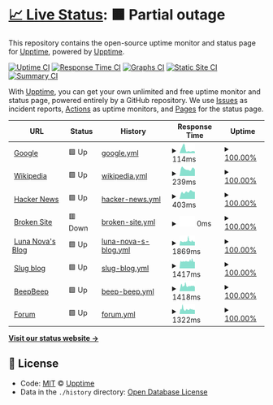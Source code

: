 # [📈 Live Status](https://demo.upptime.js.org): <!--live status--> **🟧 Partial outage**

This repository contains the open-source uptime monitor and status page for [Upptime](https://upptime.js.org), powered by [Upptime](https://github.com/upptime/upptime).

[![Uptime CI](https://github.com/koj-co/upptime/workflows/Uptime%20CI/badge.svg)](https://github.com/koj-co/upptime/actions?query=workflow%3A%22Uptime+CI%22)
[![Response Time CI](https://github.com/koj-co/upptime/workflows/Response%20Time%20CI/badge.svg)](https://github.com/koj-co/upptime/actions?query=workflow%3A%22Response+Time+CI%22)
[![Graphs CI](https://github.com/koj-co/upptime/workflows/Graphs%20CI/badge.svg)](https://github.com/koj-co/upptime/actions?query=workflow%3A%22Graphs+CI%22)
[![Static Site CI](https://github.com/koj-co/upptime/workflows/Static%20Site%20CI/badge.svg)](https://github.com/koj-co/upptime/actions?query=workflow%3A%22Static+Site+CI%22)
[![Summary CI](https://github.com/koj-co/upptime/workflows/Summary%20CI/badge.svg)](https://github.com/koj-co/upptime/actions?query=workflow%3A%22Summary+CI%22)

With [Upptime](https://upptime.js.org), you can get your own unlimited and free uptime monitor and status page, powered entirely by a GitHub repository. We use [Issues](https://github.com/upptime/upptime/issues) as incident reports, [Actions](https://github.com/upptime/upptime/actions) as uptime monitors, and [Pages](https://demo.upptime.js.org) for the status page.

<!--start: status pages-->
<!-- This summary is generated by Upptime (https://github.com/upptime/upptime) -->
<!-- Do not edit this manually, your changes will be overwritten -->
<!-- prettier-ignore -->
| URL | Status | History | Response Time | Uptime |
| --- | ------ | ------- | ------------- | ------ |
| <img alt="" src="https://favicons.githubusercontent.com/www.google.com" height="13"> [Google](https://www.google.com) | 🟩 Up | [google.yml](https://github.com/AmazonPython/upptime.github.io/commits/HEAD/history/google.yml) | <details><summary><img alt="Response time graph" src="./graphs/google/response-time-week.png" height="20"> 114ms</summary><br><a href="https://demo.upptime.js.org/history/google"><img alt="Response time 91" src="https://img.shields.io/endpoint?url=https%3A%2F%2Fraw.githubusercontent.com%2FAmazonPython%2Fupptime.github.io%2FHEAD%2Fapi%2Fgoogle%2Fresponse-time.json"></a><br><a href="https://demo.upptime.js.org/history/google"><img alt="24-hour response time 55" src="https://img.shields.io/endpoint?url=https%3A%2F%2Fraw.githubusercontent.com%2FAmazonPython%2Fupptime.github.io%2FHEAD%2Fapi%2Fgoogle%2Fresponse-time-day.json"></a><br><a href="https://demo.upptime.js.org/history/google"><img alt="7-day response time 114" src="https://img.shields.io/endpoint?url=https%3A%2F%2Fraw.githubusercontent.com%2FAmazonPython%2Fupptime.github.io%2FHEAD%2Fapi%2Fgoogle%2Fresponse-time-week.json"></a><br><a href="https://demo.upptime.js.org/history/google"><img alt="30-day response time 120" src="https://img.shields.io/endpoint?url=https%3A%2F%2Fraw.githubusercontent.com%2FAmazonPython%2Fupptime.github.io%2FHEAD%2Fapi%2Fgoogle%2Fresponse-time-month.json"></a><br><a href="https://demo.upptime.js.org/history/google"><img alt="1-year response time 91" src="https://img.shields.io/endpoint?url=https%3A%2F%2Fraw.githubusercontent.com%2FAmazonPython%2Fupptime.github.io%2FHEAD%2Fapi%2Fgoogle%2Fresponse-time-year.json"></a></details> | <details><summary><a href="https://demo.upptime.js.org/history/google">100.00%</a></summary><a href="https://demo.upptime.js.org/history/google"><img alt="All-time uptime 100.00%" src="https://img.shields.io/endpoint?url=https%3A%2F%2Fraw.githubusercontent.com%2FAmazonPython%2Fupptime.github.io%2FHEAD%2Fapi%2Fgoogle%2Fuptime.json"></a><br><a href="https://demo.upptime.js.org/history/google"><img alt="24-hour uptime 100.00%" src="https://img.shields.io/endpoint?url=https%3A%2F%2Fraw.githubusercontent.com%2FAmazonPython%2Fupptime.github.io%2FHEAD%2Fapi%2Fgoogle%2Fuptime-day.json"></a><br><a href="https://demo.upptime.js.org/history/google"><img alt="7-day uptime 100.00%" src="https://img.shields.io/endpoint?url=https%3A%2F%2Fraw.githubusercontent.com%2FAmazonPython%2Fupptime.github.io%2FHEAD%2Fapi%2Fgoogle%2Fuptime-week.json"></a><br><a href="https://demo.upptime.js.org/history/google"><img alt="30-day uptime 100.00%" src="https://img.shields.io/endpoint?url=https%3A%2F%2Fraw.githubusercontent.com%2FAmazonPython%2Fupptime.github.io%2FHEAD%2Fapi%2Fgoogle%2Fuptime-month.json"></a><br><a href="https://demo.upptime.js.org/history/google"><img alt="1-year uptime 100.00%" src="https://img.shields.io/endpoint?url=https%3A%2F%2Fraw.githubusercontent.com%2FAmazonPython%2Fupptime.github.io%2FHEAD%2Fapi%2Fgoogle%2Fuptime-year.json"></a></details>
| <img alt="" src="https://favicons.githubusercontent.com/en.wikipedia.org" height="13"> [Wikipedia](https://en.wikipedia.org) | 🟩 Up | [wikipedia.yml](https://github.com/AmazonPython/upptime.github.io/commits/HEAD/history/wikipedia.yml) | <details><summary><img alt="Response time graph" src="./graphs/wikipedia/response-time-week.png" height="20"> 239ms</summary><br><a href="https://demo.upptime.js.org/history/wikipedia"><img alt="Response time 169" src="https://img.shields.io/endpoint?url=https%3A%2F%2Fraw.githubusercontent.com%2FAmazonPython%2Fupptime.github.io%2FHEAD%2Fapi%2Fwikipedia%2Fresponse-time.json"></a><br><a href="https://demo.upptime.js.org/history/wikipedia"><img alt="24-hour response time 222" src="https://img.shields.io/endpoint?url=https%3A%2F%2Fraw.githubusercontent.com%2FAmazonPython%2Fupptime.github.io%2FHEAD%2Fapi%2Fwikipedia%2Fresponse-time-day.json"></a><br><a href="https://demo.upptime.js.org/history/wikipedia"><img alt="7-day response time 239" src="https://img.shields.io/endpoint?url=https%3A%2F%2Fraw.githubusercontent.com%2FAmazonPython%2Fupptime.github.io%2FHEAD%2Fapi%2Fwikipedia%2Fresponse-time-week.json"></a><br><a href="https://demo.upptime.js.org/history/wikipedia"><img alt="30-day response time 234" src="https://img.shields.io/endpoint?url=https%3A%2F%2Fraw.githubusercontent.com%2FAmazonPython%2Fupptime.github.io%2FHEAD%2Fapi%2Fwikipedia%2Fresponse-time-month.json"></a><br><a href="https://demo.upptime.js.org/history/wikipedia"><img alt="1-year response time 169" src="https://img.shields.io/endpoint?url=https%3A%2F%2Fraw.githubusercontent.com%2FAmazonPython%2Fupptime.github.io%2FHEAD%2Fapi%2Fwikipedia%2Fresponse-time-year.json"></a></details> | <details><summary><a href="https://demo.upptime.js.org/history/wikipedia">100.00%</a></summary><a href="https://demo.upptime.js.org/history/wikipedia"><img alt="All-time uptime 100.00%" src="https://img.shields.io/endpoint?url=https%3A%2F%2Fraw.githubusercontent.com%2FAmazonPython%2Fupptime.github.io%2FHEAD%2Fapi%2Fwikipedia%2Fuptime.json"></a><br><a href="https://demo.upptime.js.org/history/wikipedia"><img alt="24-hour uptime 100.00%" src="https://img.shields.io/endpoint?url=https%3A%2F%2Fraw.githubusercontent.com%2FAmazonPython%2Fupptime.github.io%2FHEAD%2Fapi%2Fwikipedia%2Fuptime-day.json"></a><br><a href="https://demo.upptime.js.org/history/wikipedia"><img alt="7-day uptime 100.00%" src="https://img.shields.io/endpoint?url=https%3A%2F%2Fraw.githubusercontent.com%2FAmazonPython%2Fupptime.github.io%2FHEAD%2Fapi%2Fwikipedia%2Fuptime-week.json"></a><br><a href="https://demo.upptime.js.org/history/wikipedia"><img alt="30-day uptime 100.00%" src="https://img.shields.io/endpoint?url=https%3A%2F%2Fraw.githubusercontent.com%2FAmazonPython%2Fupptime.github.io%2FHEAD%2Fapi%2Fwikipedia%2Fuptime-month.json"></a><br><a href="https://demo.upptime.js.org/history/wikipedia"><img alt="1-year uptime 100.00%" src="https://img.shields.io/endpoint?url=https%3A%2F%2Fraw.githubusercontent.com%2FAmazonPython%2Fupptime.github.io%2FHEAD%2Fapi%2Fwikipedia%2Fuptime-year.json"></a></details>
| <img alt="" src="https://favicons.githubusercontent.com/news.ycombinator.com" height="13"> [Hacker News](https://news.ycombinator.com) | 🟩 Up | [hacker-news.yml](https://github.com/AmazonPython/upptime.github.io/commits/HEAD/history/hacker-news.yml) | <details><summary><img alt="Response time graph" src="./graphs/hacker-news/response-time-week.png" height="20"> 403ms</summary><br><a href="https://demo.upptime.js.org/history/hacker-news"><img alt="Response time 423" src="https://img.shields.io/endpoint?url=https%3A%2F%2Fraw.githubusercontent.com%2FAmazonPython%2Fupptime.github.io%2FHEAD%2Fapi%2Fhacker-news%2Fresponse-time.json"></a><br><a href="https://demo.upptime.js.org/history/hacker-news"><img alt="24-hour response time 400" src="https://img.shields.io/endpoint?url=https%3A%2F%2Fraw.githubusercontent.com%2FAmazonPython%2Fupptime.github.io%2FHEAD%2Fapi%2Fhacker-news%2Fresponse-time-day.json"></a><br><a href="https://demo.upptime.js.org/history/hacker-news"><img alt="7-day response time 403" src="https://img.shields.io/endpoint?url=https%3A%2F%2Fraw.githubusercontent.com%2FAmazonPython%2Fupptime.github.io%2FHEAD%2Fapi%2Fhacker-news%2Fresponse-time-week.json"></a><br><a href="https://demo.upptime.js.org/history/hacker-news"><img alt="30-day response time 409" src="https://img.shields.io/endpoint?url=https%3A%2F%2Fraw.githubusercontent.com%2FAmazonPython%2Fupptime.github.io%2FHEAD%2Fapi%2Fhacker-news%2Fresponse-time-month.json"></a><br><a href="https://demo.upptime.js.org/history/hacker-news"><img alt="1-year response time 423" src="https://img.shields.io/endpoint?url=https%3A%2F%2Fraw.githubusercontent.com%2FAmazonPython%2Fupptime.github.io%2FHEAD%2Fapi%2Fhacker-news%2Fresponse-time-year.json"></a></details> | <details><summary><a href="https://demo.upptime.js.org/history/hacker-news">100.00%</a></summary><a href="https://demo.upptime.js.org/history/hacker-news"><img alt="All-time uptime 99.96%" src="https://img.shields.io/endpoint?url=https%3A%2F%2Fraw.githubusercontent.com%2FAmazonPython%2Fupptime.github.io%2FHEAD%2Fapi%2Fhacker-news%2Fuptime.json"></a><br><a href="https://demo.upptime.js.org/history/hacker-news"><img alt="24-hour uptime 100.00%" src="https://img.shields.io/endpoint?url=https%3A%2F%2Fraw.githubusercontent.com%2FAmazonPython%2Fupptime.github.io%2FHEAD%2Fapi%2Fhacker-news%2Fuptime-day.json"></a><br><a href="https://demo.upptime.js.org/history/hacker-news"><img alt="7-day uptime 100.00%" src="https://img.shields.io/endpoint?url=https%3A%2F%2Fraw.githubusercontent.com%2FAmazonPython%2Fupptime.github.io%2FHEAD%2Fapi%2Fhacker-news%2Fuptime-week.json"></a><br><a href="https://demo.upptime.js.org/history/hacker-news"><img alt="30-day uptime 100.00%" src="https://img.shields.io/endpoint?url=https%3A%2F%2Fraw.githubusercontent.com%2FAmazonPython%2Fupptime.github.io%2FHEAD%2Fapi%2Fhacker-news%2Fuptime-month.json"></a><br><a href="https://demo.upptime.js.org/history/hacker-news"><img alt="1-year uptime 99.96%" src="https://img.shields.io/endpoint?url=https%3A%2F%2Fraw.githubusercontent.com%2FAmazonPython%2Fupptime.github.io%2FHEAD%2Fapi%2Fhacker-news%2Fuptime-year.json"></a></details>
| <img alt="" src="https://favicons.githubusercontent.com/thissitedoesnotexist.com" height="13"> [Broken Site](https://thissitedoesnotexist.com) | 🟥 Down | [broken-site.yml](https://github.com/AmazonPython/upptime.github.io/commits/HEAD/history/broken-site.yml) | <details><summary><img alt="Response time graph" src="./graphs/broken-site/response-time-week.png" height="20"> 0ms</summary><br><a href="https://demo.upptime.js.org/history/broken-site"><img alt="Response time 0" src="https://img.shields.io/endpoint?url=https%3A%2F%2Fraw.githubusercontent.com%2FAmazonPython%2Fupptime.github.io%2FHEAD%2Fapi%2Fbroken-site%2Fresponse-time.json"></a><br><a href="https://demo.upptime.js.org/history/broken-site"><img alt="24-hour response time 0" src="https://img.shields.io/endpoint?url=https%3A%2F%2Fraw.githubusercontent.com%2FAmazonPython%2Fupptime.github.io%2FHEAD%2Fapi%2Fbroken-site%2Fresponse-time-day.json"></a><br><a href="https://demo.upptime.js.org/history/broken-site"><img alt="7-day response time 0" src="https://img.shields.io/endpoint?url=https%3A%2F%2Fraw.githubusercontent.com%2FAmazonPython%2Fupptime.github.io%2FHEAD%2Fapi%2Fbroken-site%2Fresponse-time-week.json"></a><br><a href="https://demo.upptime.js.org/history/broken-site"><img alt="30-day response time 0" src="https://img.shields.io/endpoint?url=https%3A%2F%2Fraw.githubusercontent.com%2FAmazonPython%2Fupptime.github.io%2FHEAD%2Fapi%2Fbroken-site%2Fresponse-time-month.json"></a><br><a href="https://demo.upptime.js.org/history/broken-site"><img alt="1-year response time 0" src="https://img.shields.io/endpoint?url=https%3A%2F%2Fraw.githubusercontent.com%2FAmazonPython%2Fupptime.github.io%2FHEAD%2Fapi%2Fbroken-site%2Fresponse-time-year.json"></a></details> | <details><summary><a href="https://demo.upptime.js.org/history/broken-site">100.00%</a></summary><a href="https://demo.upptime.js.org/history/broken-site"><img alt="All-time uptime 100.00%" src="https://img.shields.io/endpoint?url=https%3A%2F%2Fraw.githubusercontent.com%2FAmazonPython%2Fupptime.github.io%2FHEAD%2Fapi%2Fbroken-site%2Fuptime.json"></a><br><a href="https://demo.upptime.js.org/history/broken-site"><img alt="24-hour uptime 100.00%" src="https://img.shields.io/endpoint?url=https%3A%2F%2Fraw.githubusercontent.com%2FAmazonPython%2Fupptime.github.io%2FHEAD%2Fapi%2Fbroken-site%2Fuptime-day.json"></a><br><a href="https://demo.upptime.js.org/history/broken-site"><img alt="7-day uptime 100.00%" src="https://img.shields.io/endpoint?url=https%3A%2F%2Fraw.githubusercontent.com%2FAmazonPython%2Fupptime.github.io%2FHEAD%2Fapi%2Fbroken-site%2Fuptime-week.json"></a><br><a href="https://demo.upptime.js.org/history/broken-site"><img alt="30-day uptime 100.00%" src="https://img.shields.io/endpoint?url=https%3A%2F%2Fraw.githubusercontent.com%2FAmazonPython%2Fupptime.github.io%2FHEAD%2Fapi%2Fbroken-site%2Fuptime-month.json"></a><br><a href="https://demo.upptime.js.org/history/broken-site"><img alt="1-year uptime 100.00%" src="https://img.shields.io/endpoint?url=https%3A%2F%2Fraw.githubusercontent.com%2FAmazonPython%2Fupptime.github.io%2FHEAD%2Fapi%2Fbroken-site%2Fuptime-year.json"></a></details>
| <img alt="" src="https://lunanova.top/static/images/favicon/favicon.ico" height="13"> [Luna Nova's Blog](https://lunanova.top) | 🟩 Up | [luna-nova-s-blog.yml](https://github.com/AmazonPython/upptime.github.io/commits/HEAD/history/luna-nova-s-blog.yml) | <details><summary><img alt="Response time graph" src="./graphs/luna-nova-s-blog/response-time-week.png" height="20"> 1869ms</summary><br><a href="https://demo.upptime.js.org/history/luna-nova-s-blog"><img alt="Response time 1815" src="https://img.shields.io/endpoint?url=https%3A%2F%2Fraw.githubusercontent.com%2FAmazonPython%2Fupptime.github.io%2FHEAD%2Fapi%2Fluna-nova-s-blog%2Fresponse-time.json"></a><br><a href="https://demo.upptime.js.org/history/luna-nova-s-blog"><img alt="24-hour response time 1551" src="https://img.shields.io/endpoint?url=https%3A%2F%2Fraw.githubusercontent.com%2FAmazonPython%2Fupptime.github.io%2FHEAD%2Fapi%2Fluna-nova-s-blog%2Fresponse-time-day.json"></a><br><a href="https://demo.upptime.js.org/history/luna-nova-s-blog"><img alt="7-day response time 1869" src="https://img.shields.io/endpoint?url=https%3A%2F%2Fraw.githubusercontent.com%2FAmazonPython%2Fupptime.github.io%2FHEAD%2Fapi%2Fluna-nova-s-blog%2Fresponse-time-week.json"></a><br><a href="https://demo.upptime.js.org/history/luna-nova-s-blog"><img alt="30-day response time 1709" src="https://img.shields.io/endpoint?url=https%3A%2F%2Fraw.githubusercontent.com%2FAmazonPython%2Fupptime.github.io%2FHEAD%2Fapi%2Fluna-nova-s-blog%2Fresponse-time-month.json"></a><br><a href="https://demo.upptime.js.org/history/luna-nova-s-blog"><img alt="1-year response time 1815" src="https://img.shields.io/endpoint?url=https%3A%2F%2Fraw.githubusercontent.com%2FAmazonPython%2Fupptime.github.io%2FHEAD%2Fapi%2Fluna-nova-s-blog%2Fresponse-time-year.json"></a></details> | <details><summary><a href="https://demo.upptime.js.org/history/luna-nova-s-blog">100.00%</a></summary><a href="https://demo.upptime.js.org/history/luna-nova-s-blog"><img alt="All-time uptime 99.72%" src="https://img.shields.io/endpoint?url=https%3A%2F%2Fraw.githubusercontent.com%2FAmazonPython%2Fupptime.github.io%2FHEAD%2Fapi%2Fluna-nova-s-blog%2Fuptime.json"></a><br><a href="https://demo.upptime.js.org/history/luna-nova-s-blog"><img alt="24-hour uptime 100.00%" src="https://img.shields.io/endpoint?url=https%3A%2F%2Fraw.githubusercontent.com%2FAmazonPython%2Fupptime.github.io%2FHEAD%2Fapi%2Fluna-nova-s-blog%2Fuptime-day.json"></a><br><a href="https://demo.upptime.js.org/history/luna-nova-s-blog"><img alt="7-day uptime 100.00%" src="https://img.shields.io/endpoint?url=https%3A%2F%2Fraw.githubusercontent.com%2FAmazonPython%2Fupptime.github.io%2FHEAD%2Fapi%2Fluna-nova-s-blog%2Fuptime-week.json"></a><br><a href="https://demo.upptime.js.org/history/luna-nova-s-blog"><img alt="30-day uptime 100.00%" src="https://img.shields.io/endpoint?url=https%3A%2F%2Fraw.githubusercontent.com%2FAmazonPython%2Fupptime.github.io%2FHEAD%2Fapi%2Fluna-nova-s-blog%2Fuptime-month.json"></a><br><a href="https://demo.upptime.js.org/history/luna-nova-s-blog"><img alt="1-year uptime 99.72%" src="https://img.shields.io/endpoint?url=https%3A%2F%2Fraw.githubusercontent.com%2FAmazonPython%2Fupptime.github.io%2FHEAD%2Fapi%2Fluna-nova-s-blog%2Fuptime-year.json"></a></details>
| <img alt="" src="https://slug.lunanova.top/images/favicon.jpg" height="13"> [Slug blog](https://slug.lunanova.top) | 🟩 Up | [slug-blog.yml](https://github.com/AmazonPython/upptime.github.io/commits/HEAD/history/slug-blog.yml) | <details><summary><img alt="Response time graph" src="./graphs/slug-blog/response-time-week.png" height="20"> 1417ms</summary><br><a href="https://demo.upptime.js.org/history/slug-blog"><img alt="Response time 1271" src="https://img.shields.io/endpoint?url=https%3A%2F%2Fraw.githubusercontent.com%2FAmazonPython%2Fupptime.github.io%2FHEAD%2Fapi%2Fslug-blog%2Fresponse-time.json"></a><br><a href="https://demo.upptime.js.org/history/slug-blog"><img alt="24-hour response time 2202" src="https://img.shields.io/endpoint?url=https%3A%2F%2Fraw.githubusercontent.com%2FAmazonPython%2Fupptime.github.io%2FHEAD%2Fapi%2Fslug-blog%2Fresponse-time-day.json"></a><br><a href="https://demo.upptime.js.org/history/slug-blog"><img alt="7-day response time 1417" src="https://img.shields.io/endpoint?url=https%3A%2F%2Fraw.githubusercontent.com%2FAmazonPython%2Fupptime.github.io%2FHEAD%2Fapi%2Fslug-blog%2Fresponse-time-week.json"></a><br><a href="https://demo.upptime.js.org/history/slug-blog"><img alt="30-day response time 1242" src="https://img.shields.io/endpoint?url=https%3A%2F%2Fraw.githubusercontent.com%2FAmazonPython%2Fupptime.github.io%2FHEAD%2Fapi%2Fslug-blog%2Fresponse-time-month.json"></a><br><a href="https://demo.upptime.js.org/history/slug-blog"><img alt="1-year response time 1271" src="https://img.shields.io/endpoint?url=https%3A%2F%2Fraw.githubusercontent.com%2FAmazonPython%2Fupptime.github.io%2FHEAD%2Fapi%2Fslug-blog%2Fresponse-time-year.json"></a></details> | <details><summary><a href="https://demo.upptime.js.org/history/slug-blog">100.00%</a></summary><a href="https://demo.upptime.js.org/history/slug-blog"><img alt="All-time uptime 99.72%" src="https://img.shields.io/endpoint?url=https%3A%2F%2Fraw.githubusercontent.com%2FAmazonPython%2Fupptime.github.io%2FHEAD%2Fapi%2Fslug-blog%2Fuptime.json"></a><br><a href="https://demo.upptime.js.org/history/slug-blog"><img alt="24-hour uptime 100.00%" src="https://img.shields.io/endpoint?url=https%3A%2F%2Fraw.githubusercontent.com%2FAmazonPython%2Fupptime.github.io%2FHEAD%2Fapi%2Fslug-blog%2Fuptime-day.json"></a><br><a href="https://demo.upptime.js.org/history/slug-blog"><img alt="7-day uptime 100.00%" src="https://img.shields.io/endpoint?url=https%3A%2F%2Fraw.githubusercontent.com%2FAmazonPython%2Fupptime.github.io%2FHEAD%2Fapi%2Fslug-blog%2Fuptime-week.json"></a><br><a href="https://demo.upptime.js.org/history/slug-blog"><img alt="30-day uptime 100.00%" src="https://img.shields.io/endpoint?url=https%3A%2F%2Fraw.githubusercontent.com%2FAmazonPython%2Fupptime.github.io%2FHEAD%2Fapi%2Fslug-blog%2Fuptime-month.json"></a><br><a href="https://demo.upptime.js.org/history/slug-blog"><img alt="1-year uptime 99.72%" src="https://img.shields.io/endpoint?url=https%3A%2F%2Fraw.githubusercontent.com%2FAmazonPython%2Fupptime.github.io%2FHEAD%2Fapi%2Fslug-blog%2Fuptime-year.json"></a></details>
| <img alt="" src="https://beepbeep.lunanova.top/images/favicon.png" height="13"> [BeepBeep](https://beepbeep.lunanova.top) | 🟩 Up | [beep-beep.yml](https://github.com/AmazonPython/upptime.github.io/commits/HEAD/history/beep-beep.yml) | <details><summary><img alt="Response time graph" src="./graphs/beep-beep/response-time-week.png" height="20"> 1418ms</summary><br><a href="https://demo.upptime.js.org/history/beep-beep"><img alt="Response time 1286" src="https://img.shields.io/endpoint?url=https%3A%2F%2Fraw.githubusercontent.com%2FAmazonPython%2Fupptime.github.io%2FHEAD%2Fapi%2Fbeep-beep%2Fresponse-time.json"></a><br><a href="https://demo.upptime.js.org/history/beep-beep"><img alt="24-hour response time 2043" src="https://img.shields.io/endpoint?url=https%3A%2F%2Fraw.githubusercontent.com%2FAmazonPython%2Fupptime.github.io%2FHEAD%2Fapi%2Fbeep-beep%2Fresponse-time-day.json"></a><br><a href="https://demo.upptime.js.org/history/beep-beep"><img alt="7-day response time 1418" src="https://img.shields.io/endpoint?url=https%3A%2F%2Fraw.githubusercontent.com%2FAmazonPython%2Fupptime.github.io%2FHEAD%2Fapi%2Fbeep-beep%2Fresponse-time-week.json"></a><br><a href="https://demo.upptime.js.org/history/beep-beep"><img alt="30-day response time 1212" src="https://img.shields.io/endpoint?url=https%3A%2F%2Fraw.githubusercontent.com%2FAmazonPython%2Fupptime.github.io%2FHEAD%2Fapi%2Fbeep-beep%2Fresponse-time-month.json"></a><br><a href="https://demo.upptime.js.org/history/beep-beep"><img alt="1-year response time 1286" src="https://img.shields.io/endpoint?url=https%3A%2F%2Fraw.githubusercontent.com%2FAmazonPython%2Fupptime.github.io%2FHEAD%2Fapi%2Fbeep-beep%2Fresponse-time-year.json"></a></details> | <details><summary><a href="https://demo.upptime.js.org/history/beep-beep">100.00%</a></summary><a href="https://demo.upptime.js.org/history/beep-beep"><img alt="All-time uptime 99.74%" src="https://img.shields.io/endpoint?url=https%3A%2F%2Fraw.githubusercontent.com%2FAmazonPython%2Fupptime.github.io%2FHEAD%2Fapi%2Fbeep-beep%2Fuptime.json"></a><br><a href="https://demo.upptime.js.org/history/beep-beep"><img alt="24-hour uptime 100.00%" src="https://img.shields.io/endpoint?url=https%3A%2F%2Fraw.githubusercontent.com%2FAmazonPython%2Fupptime.github.io%2FHEAD%2Fapi%2Fbeep-beep%2Fuptime-day.json"></a><br><a href="https://demo.upptime.js.org/history/beep-beep"><img alt="7-day uptime 100.00%" src="https://img.shields.io/endpoint?url=https%3A%2F%2Fraw.githubusercontent.com%2FAmazonPython%2Fupptime.github.io%2FHEAD%2Fapi%2Fbeep-beep%2Fuptime-week.json"></a><br><a href="https://demo.upptime.js.org/history/beep-beep"><img alt="30-day uptime 100.00%" src="https://img.shields.io/endpoint?url=https%3A%2F%2Fraw.githubusercontent.com%2FAmazonPython%2Fupptime.github.io%2FHEAD%2Fapi%2Fbeep-beep%2Fuptime-month.json"></a><br><a href="https://demo.upptime.js.org/history/beep-beep"><img alt="1-year uptime 99.74%" src="https://img.shields.io/endpoint?url=https%3A%2F%2Fraw.githubusercontent.com%2FAmazonPython%2Fupptime.github.io%2FHEAD%2Fapi%2Fbeep-beep%2Fuptime-year.json"></a></details>
| <img alt="" src="https://forum.lunanova.top/favicon.ico" height="13"> [Forum](https://forum.lunanova.top) | 🟩 Up | [forum.yml](https://github.com/AmazonPython/upptime.github.io/commits/HEAD/history/forum.yml) | <details><summary><img alt="Response time graph" src="./graphs/forum/response-time-week.png" height="20"> 1322ms</summary><br><a href="https://demo.upptime.js.org/history/forum"><img alt="Response time 1453" src="https://img.shields.io/endpoint?url=https%3A%2F%2Fraw.githubusercontent.com%2FAmazonPython%2Fupptime.github.io%2FHEAD%2Fapi%2Fforum%2Fresponse-time.json"></a><br><a href="https://demo.upptime.js.org/history/forum"><img alt="24-hour response time 1166" src="https://img.shields.io/endpoint?url=https%3A%2F%2Fraw.githubusercontent.com%2FAmazonPython%2Fupptime.github.io%2FHEAD%2Fapi%2Fforum%2Fresponse-time-day.json"></a><br><a href="https://demo.upptime.js.org/history/forum"><img alt="7-day response time 1322" src="https://img.shields.io/endpoint?url=https%3A%2F%2Fraw.githubusercontent.com%2FAmazonPython%2Fupptime.github.io%2FHEAD%2Fapi%2Fforum%2Fresponse-time-week.json"></a><br><a href="https://demo.upptime.js.org/history/forum"><img alt="30-day response time 1453" src="https://img.shields.io/endpoint?url=https%3A%2F%2Fraw.githubusercontent.com%2FAmazonPython%2Fupptime.github.io%2FHEAD%2Fapi%2Fforum%2Fresponse-time-month.json"></a><br><a href="https://demo.upptime.js.org/history/forum"><img alt="1-year response time 1453" src="https://img.shields.io/endpoint?url=https%3A%2F%2Fraw.githubusercontent.com%2FAmazonPython%2Fupptime.github.io%2FHEAD%2Fapi%2Fforum%2Fresponse-time-year.json"></a></details> | <details><summary><a href="https://demo.upptime.js.org/history/forum">100.00%</a></summary><a href="https://demo.upptime.js.org/history/forum"><img alt="All-time uptime 100.00%" src="https://img.shields.io/endpoint?url=https%3A%2F%2Fraw.githubusercontent.com%2FAmazonPython%2Fupptime.github.io%2FHEAD%2Fapi%2Fforum%2Fuptime.json"></a><br><a href="https://demo.upptime.js.org/history/forum"><img alt="24-hour uptime 100.00%" src="https://img.shields.io/endpoint?url=https%3A%2F%2Fraw.githubusercontent.com%2FAmazonPython%2Fupptime.github.io%2FHEAD%2Fapi%2Fforum%2Fuptime-day.json"></a><br><a href="https://demo.upptime.js.org/history/forum"><img alt="7-day uptime 100.00%" src="https://img.shields.io/endpoint?url=https%3A%2F%2Fraw.githubusercontent.com%2FAmazonPython%2Fupptime.github.io%2FHEAD%2Fapi%2Fforum%2Fuptime-week.json"></a><br><a href="https://demo.upptime.js.org/history/forum"><img alt="30-day uptime 100.00%" src="https://img.shields.io/endpoint?url=https%3A%2F%2Fraw.githubusercontent.com%2FAmazonPython%2Fupptime.github.io%2FHEAD%2Fapi%2Fforum%2Fuptime-month.json"></a><br><a href="https://demo.upptime.js.org/history/forum"><img alt="1-year uptime 100.00%" src="https://img.shields.io/endpoint?url=https%3A%2F%2Fraw.githubusercontent.com%2FAmazonPython%2Fupptime.github.io%2FHEAD%2Fapi%2Fforum%2Fuptime-year.json"></a></details>

<!--end: status pages-->

[**Visit our status website →**](https://demo.upptime.js.org)

## 📄 License

- Code: [MIT](./LICENSE) © [Upptime](https://upptime.js.org)
- Data in the `./history` directory: [Open Database License](https://opendatacommons.org/licenses/odbl/1-0/)
